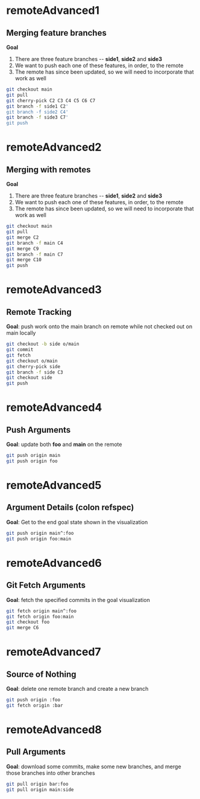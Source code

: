 # remoteAdvanced1
## Merging feature branches
**Goal**
1. There are three feature branches -- **side1**, **side2** and **side3**
2. We want to push each one of these features, in order, to the remote
3. The remote has since been updated, so we will need to incorporate that work as well
```bash
git checkout main
git pull
git cherry-pick C2 C3 C4 C5 C6 C7
git branch -f side1 C2'
git branch -f side2 C4'
git branch -f side3 C7'
git push
```

# remoteAdvanced2
## Merging with remotes
**Goal**
1. There are three feature branches -- **side1**, **side2** and **side3**
2. We want to push each one of these features, in order, to the remote
3. The remote has since been updated, so we will need to incorporate that work as well
```bash
git checkout main
git pull
git merge C2
git branch -f main C4
git merge C9
git branch -f main C7
git merge C10
git push
```

# remoteAdvanced3
## Remote Tracking
**Goal**: push work onto the main branch on remote while not checked out on main locally
```bash
git checkout -b side o/main
git commit
git fetch
git checkout o/main
git cherry-pick side
git branch -f side C3
git checkout side
git push
```

# remoteAdvanced4
## Push Arguments
**Goal**: update both **foo** and **main** on the remote
```bash
git push origin main
git push origin foo
```

# remoteAdvanced5
## Argument Details (colon refspec)
**Goal**: Get to the end goal state shown in the visualization
```bash
git push origin main^:foo
git push origin foo:main
```

# remoteAdvanced6
## Git Fetch Arguments
**Goal**: fetch the specified commits in the goal visualization
```bash
git fetch origin main^:foo
git fetch origin foo:main
git checkout foo
git merge C6
```

# remoteAdvanced7
## Source of Nothing
**Goal**: delete one remote branch and create a new branch
```bash
git push origin :foo
git fetch origin :bar
```

# remoteAdvanced8
## Pull Arguments
**Goal**: download some commits, make some new branches, and merge those branches into other branches
```bash
git pull origin bar:foo
git pull origin main:side
```